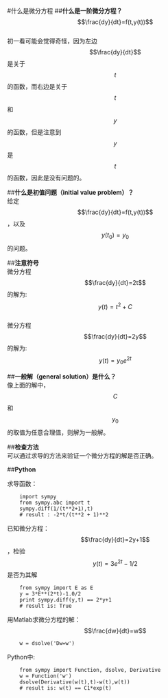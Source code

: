 #什么是微分方程
##**什么是一阶微分方程？**  
$$\frac{dy}{dt}=f(t,y(t))$$   
初一看可能会觉得奇怪，因为左边$$\frac{dy}{dt}$$是关于$$t$$的函数，而右边是关于$$t$$和$$y$$的函数，但是注意到$$y$$是$$t$$的函数，因此是没有问题的。  

##**什么是初值问题（initial value problem）？**    
给定$$\frac{dy}{dt}=f(t,y(t))$$，以及$$y(t_0)=y_0$$的问题。   

##**注意符号**    
微分方程$$\frac{dy}{dt}=2t$$的解为:$$y(t)=t^2+C$$  
微分方程$$\frac{dy}{dt}=2y$$的解为:$$y(t)=y_0e^{2t}$$  

##**一般解（general solution）是什么？**    
像上面的解中，$$C$$和$$y_0$$的取值为任意合理值，则解为一般解。

##**检查方法**  
可以通过求导的方法来验证一个微分方程的解是否正确。

##**Python**

求导函数：  

```
	import sympy
	from sympy.abc import t
	sympy.diff(1/(t**2+1),t)
	# result : -2*t/(t**2 + 1)**2
```


已知微分方程：$$\frac{dy}{dt}=2y+1$$，检验$$y(t)=3e^{2t}-1/2$$是否为其解
```
	from sympy import E as E
	y = 3*E**(2*t)-1.0/2
	print sympy.diff(y,t) == 2*y+1
	# result is: True
```

用Matlab求微分方程的解：
$$\frac{dw}{dt}=w$$  
```
	w = dsolve('Dw=w')
```
Python中:

```
	from sympy import Function, dsolve, Derivative
	w = Function('w')
	dsolve(Derivative(w(t),t)-w(t),w(t))
	# result is: w(t) == C1*exp(t)
```

